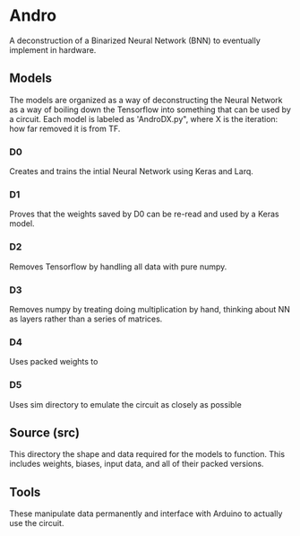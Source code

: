 # Andro
A deconstruction of a Binarized Neural Network (BNN) to eventually implement in hardware.

## Models
The models are organized as a way of deconstructing the Neural Network as a way of boiling 
down the Tensorflow into something that can be used by a circuit. Each model is labeled as
'AndroDX.py", where X is the iteration: how far removed it is from TF. 

### D0
Creates and trains the intial Neural Network using Keras and Larq. 
### D1
Proves that the weights saved by D0 can be re-read and used by a Keras model.
### D2
Removes Tensorflow by handling all data with pure numpy.
### D3
Removes numpy by treating doing multiplication by hand, thinking about NN as layers rather than
a series of matrices.
### D4
Uses packed weights to 
### D5
Uses sim directory to emulate the circuit as closely as possible

## Source (src)
This directory the shape and data required for the models to function. This includes weights,
biases, input data, and all of their packed versions.

## Tools
These manipulate data permanently and interface with Arduino to actually use the circuit. 